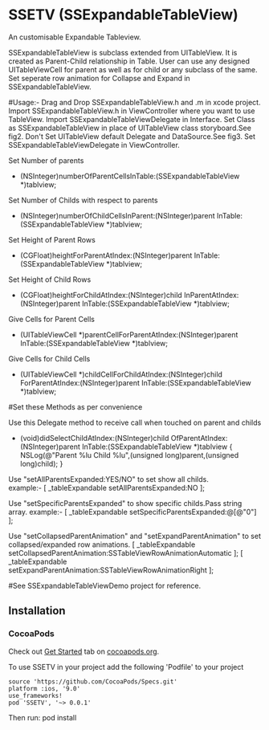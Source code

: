 # SSETV (SSExpandableTableView)
An customisable Expandable Tableview.

SSExpandableTableView is subclass extended from UITableView. It is created as Parent-Child  relationship in Table. 
User can use any designed UITableViewCell for parent as well as for child or any subclass of the same. 
Set seperate row animation for Collapse and Expand in SSExpandableTableView.

#Usage:-
Drag and Drop SSExpandableTableView.h and .m in xcode project.
Import SSExpandableTableView.h in ViewController where you want to use TableView.
Import SSExpandableTableViewDelegate in Interface.
Set Class as SSExpandableTableView in place of UITableView class storyboard.See fig2.
Don't Set UITableView default Delegate and DataSource.See fig3.
Set SSExpandableTableViewDelegate in ViewController.


Set Number of parents
- (NSInteger)numberOfParentCellsInTable:(SSExpandableTableView *)tablview;

Set Number of Childs with respect to parents
- (NSInteger)numberOfChildCellsInParent:(NSInteger)parent InTable:(SSExpandableTableView *)tablview;

Set Height of Parent Rows
- (CGFloat)heightForParentAtIndex:(NSInteger)parent InTable:(SSExpandableTableView *)tablview;

Set Height of Child Rows
- (CGFloat)heightForChildAtIndex:(NSInteger)child InParentAtIndex:(NSInteger)parent InTable:(SSExpandableTableView *)tablview;

Give Cells for Parent Cells
- (UITableViewCell *)parentCellForParentAtIndex:(NSInteger)parent InTable:(SSExpandableTableView *)tablview;

Give Cells for Child Cells
- (UITableViewCell *)childCellForChildAtIndex:(NSInteger)child ForParentAtIndex:(NSInteger)parent InTable:(SSExpandableTableView *)tablview;


#Set these Methods as per convenience 

Use this Delegate method to receive call when touched on parent and childs
- (void)didSelectChildAtIndex:(NSInteger)child OfParentAtIndex:(NSInteger)parent InTable:(SSExpandableTableView *)tablview
{
    NSLog(@"Parent %lu Child %lu",(unsigned long)parent,(unsigned long)child);
}

Use "setAllParentsExpanded:YES/NO" to set show all childs.  
example:-    [ _tableExpandable setAllParentsExpanded:NO ];

Use "setSpecificParentsExpanded" to show specific childs.Pass string array.
example:-    [ _tableExpandable setSpecificParentsExpanded:@[@"0"] ];

Use "setCollapsedParentAnimation" and "setExpandParentAnimation" to set collapsed/expanded row animations.
    [ _tableExpandable setCollapsedParentAnimation:SSTableViewRowAnimationAutomatic ];
    [ _tableExpandable setExpandParentAnimation:SSTableViewRowAnimationRight ];

#See SSExpandableTableViewDemo project for reference.

## Installation

### CocoaPods

Check out [Get Started](http://cocoapods.org/) tab on [cocoapods.org](http://cocoapods.org/).

To use SSETV in your project add the following 'Podfile' to your project

	source 'https://github.com/CocoaPods/Specs.git'
	platform :ios, '9.0'
	use_frameworks!
    pod 'SSETV', '~> 0.0.1'

Then run:
    pod install
